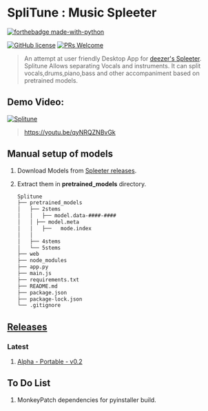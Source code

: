 # SpliTune : Music Spleeter
[![forthebadge made-with-python](https://ForTheBadge.com/images/badges/made-with-python.svg)](https://www.python.org/)

[![GitHub license](https://img.shields.io/badge/License-MIT-brightgreen.svg?style=for-the-badge)](https://github.com/awesome-arjun11/splitune/blob/master/LICENSE) [![PRs Welcome](https://img.shields.io/badge/PRs-welcome-brightgreen.svg?style=for-the-badge)](http://makeapullrequest.com)
> An attempt at user friendly Desktop App for [deezer's Spleeter](https://github.com/deezer/spleeter). Splitune Allows separating Vocals and instruments. It can split vocals,drums,piano,bass and other accompaniment based on pretrained models.

## Demo Video:
  

  [![Splitune](https://i.imgur.com/s6mzIfM.png)](https://youtu.be/qyNRQZNBvGk "Splitune UI : click to see demo")

  >https://youtu.be/qyNRQZNBvGk

## Manual setup of models
  1. Download Models from [Spleeter releases](https://github.com/deezer/spleeter/releases).
  2. Extract them in **pretrained_models** directory. 

      ```bash
      Splitune
      ├── pretrained_models
      │   ├── 2stems
      │   │   ├── model.data-####-####
      │   │	├── model.meta
      │   │   ├──	mode.index
      │   │
      │   ├── 4stems  
      │   └── 5stems
      ├── web
      ├── node_modules
      ├── app.py
      ├── main.js
      ├── requirements.txt
      ├── README.md
      ├── package.json
      ├── package-lock.json
      └── .gitignore
      ```
              
## [Releases](https://github.com/awesome-arjun11/splitune/releases/)
### Latest
  1. [Alpha - Portable - v0.2](https://github.com/awesome-arjun11/splitune/releases/tag/v0.2-alpha)

## To Do List
 1. MonkeyPatch dependencies for pyinstaller build. 

